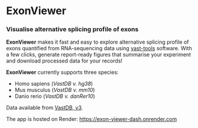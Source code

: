 # ExonViewer
### Visualise alternative splicing profile of exons

**ExonViewer** makes it fast and easy to explore alternative splicing profile of exons quantified from RNA-sequencing data using [vast-tools](https://github.com/vastgroup/vast-tools) software. With a few clicks, generate report-ready figures that summarise your experiment and download processed data for your records! 

**ExonViewer** currently supports three species:
* Homo sapiens (_VastDB v. hg38_)
* Mus musculus (_VastDB v. mm10_)
* Danio rerio  (_VastDB v. danRer10_)

Data available from [VastDB, v3](https://vastdb.crg.eu/wiki/Downloads).

The app is hosted on Render: https://exon-viewer-dash.onrender.com
